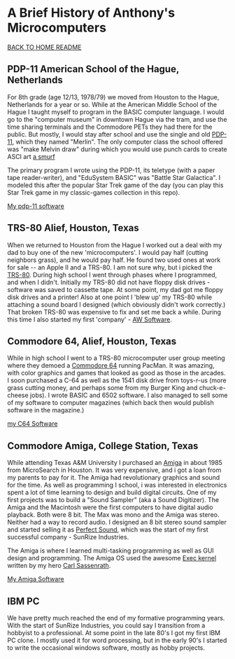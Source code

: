 # A Brief History of Anthony's Microcomputers

[BACK TO HOME README](readme.md)

## PDP-11 American School of the Hague, Netherlands
For 8th grade (age 12/13, 1978/79) we moved from Houston to the Hague, Netherlands for a year or so.  While at the American Middle School of the Hague  I taught myself to program in the BASIC computer language.  I would go to the "computer museum" in downtown Hague via the tram, and use the time sharing terminals and the Commodore PETs they had there for the public.  But mostly, I would stay after school and use the single and old [PDP-11](https://en.wikipedia.org/wiki/PDP-11), which they named "Merlin".  The only computer class the school offered was "make Melvin draw" during which you would use punch cards to create ASCI art [a smurf](./pdp-11/make-melvin-draw-smurf-result.jpg) 

The primary program I wrote using the PDP-11, its teletype (with a paper tape reader-writer), and "EduSystem BASIC" was "Battle Star Galactica".  I modeled this after the popular Star Trek game of the day (you can play this Star Trek game in my classic-games collection in this repo).  

[My pdp-11 software](./pdp-11/readme.md)

## TRS-80 Alief, Houston, Texas
When we returned to Houston from the Hague I worked out a deal with my dad to buy one of the new 'microcomputers'.  I would pay half (cutting neighbors grass), and he would pay half.   He found two used ones at work for sale -- an Apple II and a TRS-80.  I am not sure why, but i picked the [TRS-80](https://en.wikipedia.org/wiki/TRS-80).  During high school I went through phases where I programmed, and when I didn't.  Initially my TRS-80 did not have floppy disk drives - software was saved to cassette tape.  At some point, my dad got me floppy disk drives and a printer!  Also at one point I 'blew up' my TRS-80 while attaching a sound board I designed (which obviously didn't work correctly.)  That broken TRS-80 was expensive to fix and set me back a while.  During this time I also started my first 'company' - [AW Software](./awsoftware/readme.md).

## Commodore 64, Alief, Houston, Texas
While in high school I went to a TRS-80 microcomputer user group meeting where they demoed a [Commodore 64](https://en.wikipedia.org/wiki/Commodore_64) running PacMan.  It was amazing, with color graphics and games that looked as good as those in the arcades.   I soon purchased a C-64 as well as the 1541 disk drive from toys-r-us (more grass cutting money, and perhaps some from my Burger King and chuck-e-cheese jobs).  I wrote BASIC and 6502 software.  I also managed to sell some of my software to computer magazines (which back then would publish software in the magazine.)

[my C64 Software](./C64/)

## Commodore Amiga, College Station, Texas
While attending Texas A&M University I purchased an [Amiga](https://en.wikipedia.org/wiki/Amiga) in about 1985 from MicroSearch in Houston.  It was very expensive, and i got a loan from my parents to pay for it.  The Amiga had revolutionary graphics and sound for the time.  As well as programming I school, i was interested in electronics spent a lot of time learning to design and build digital circuits.  One of my first projects was to build a "Sound Sampler" (aka a Sound Digitizer).   The Amiga and the Macintosh were the first computers to have digital audio playback.  Both were 8 bit.  The Max was mono and the Amiga was stereo.  Neither had a way to record audio.  I designed an 8 bit stereo sound sampler and started selling it as [Perfect Sound](./amiga/perfect-sound/readme.md), which was the start of my first successful company - SunRize Industries.

The Amiga is where I learned multi-tasking programming as well as GUI design and programming.  The Amiga OS used the awesome [Exec kernel](https://en.wikipedia.org/wiki/Exec_(Amiga)) written by my hero [Carl Sassenrath](https://en.wikipedia.org/wiki/Carl_Sassenrath).

[My Amiga Software](./amiga/)

## IBM PC
We have pretty much reached the end of my formative programming years.  With the start of SunRize Industries, you could say I transition from a hobbyist to a professional.   At some point in the late 80's I got my first IBM PC clone.  I mostly used it for word processing, but in the early 90's I started to write the occasional windows software, mostly as hobby projects. 



